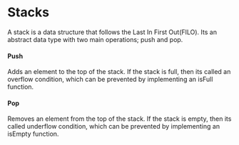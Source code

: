 # Stacks


A stack is a data structure that follows the Last In First Out(FILO). Its an abstract data type with two main operations; push and pop.

#### Push
Adds an element to the top of the stack. If the stack is full, then its called an overflow condition, which can be prevented by implementing an isFull function.

#### Pop
Removes an element from the top of the stack. If the stack is empty, then its called underflow condition, which can be prevented by implementing an isEmpty function.

